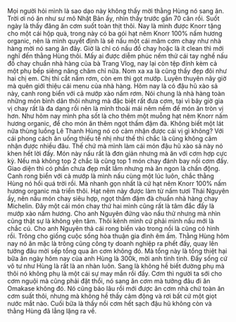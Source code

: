 Mọi người hỏi mình là sao dạo này không thấy mời thằng Hùng nó sang ăn. Trời ơi nó ăn như sư mô Nhật Bản ấy, nhìn thấy trước gần 70 cân rồi. Suốt ngày là thấy đăng ăn cơm suốt toàn thịt thôi. Nay là mình được Knorr tặng cho một cái hộp quà, trong này có ba gói hạt nêm Knorr 100% nấm hương organic, nên là mình quyết định là sẽ nấu một cái mâm cơm chay như nhà hàng mời nó sang ăn đây. Giờ là chỉ có nấu đồ chay hoặc là ít clean thì mới nghĩ đến thằng Hùng thôi. Mấy ai được diễm phúc nếm thử cái tay nghề nấu đồ chay chuẩn nhà hàng của bà Trang Vlog, nay lại còn tệp đính kèm cả một phụ bếp siêng năng chăm chỉ nữa. Nom xa xa là cũng thấy đẹp đôi như hai chị em. Chị thì cắt nấm rơm, còn em thì gọt mướp. Luyên thuyên nãy giờ mà quên giới thiệu cái menu của nhà hàng. Hôm nay là có đậu hũ xào sả này, canh rong biển với cả mướp xào nấm rơm. Nói chung là nhà hàng toàn những món bình dân thôi nhưng mà đặc biệt rất đưa cơm, tại vì bây giờ gia vị chay rất là đa dạng rồi nên là mình thoải mái nêm nếm để món ăn tròn vị hơn. Như hôm nay mình pha sốt là cho thêm một muỗng hạt nêm Knorr nấm hương organic, để cho món ăn thêm ngọt thấm đậm đà. Không biết một lát nữa thùng luồng Lê Thanh Hùng nó có cảm nhận được cái vị gì không? Với cái phong cách ăn uống thiếu tế nhị như thế thì chắc là cũng không cảm nhận được nhiều đâu. Thế chứ mà mình làm cái món đậu hũ xào sả này nó khen hết lời đấy. Món này nấu rất là đơn giản nhưng mà ăn với cơm hợp cực kỳ. Nếu mà không top 2 chắc là cũng top 1 món chay đánh bay nồi cơm đấy. Giao diện thì có phần chưa đẹp mắt lắm nhưng mà ăn ngon là chấn động. Canh rong biển với cả mướp là mình nấu cùng một lúc luôn, chắc thằng Hùng nó hối quá trời rồi. Mà nhanh gọn nhất là cứ hạt nêm Knorr 100% nấm hương organic mà triển thôi. Hạt nêm này được làm từ nấm tươi Thái Nguyên ấy, nên nấu món chay siêu hợp, ngọt thấm đậm đà chuẩn nhà hàng chay Michelin. Đây một cái món chay thứ hai mình cũng rất là tâm đắc đấy là mướp xào nấm hương. Cho anh Nguyên đứng vào nấu thử nhưng mà nhìn cũng thật sự là không yên tâm. Thôi kênh mình cứ phải mình nấu mới là chắc cú. Cho anh Nguyên thả cái rong biển vào trong nồi là cũng có hình rồi. Trông cho giống cuộc sống hòa thuận gia đình êm ấm. Thằng Hùng hôm nay nó ăn mặc là trông cũng công ty doanh nghiệp ra phết đấy, quay lên tưởng đâu mời sếp tổng qua ăn cơm không đó. Mà tổng này là tổng thiệt hại bữa ăn ngày hôm nay của anh Hùng là 300k, mời anh tinh tinh. Đấy sống cứ vô tư như Hùng là rất là an nhàn luôn. Sang là không hề biết đường phụ mà thôi nó không phụ là một cái sự may mắn rồi đấy. Cơm thì người ta sới cho cơm nguội mà cũng phải đặt thổi, nó sang ăn cơm mà tưởng đâu đi ăn Omakase không đó. Nó cũng bảo lâu rồi mới được ăn cơm nhà chứ toàn ăn cơm suất thôi, nhưng mà không hề thấy cảm động và rơi bất cứ một giọt nước mắt nào. Cuối bữa là thấy nồi cơm hết sạch đậu hũ không còn và thằng Hùng đã lẳng lặng ra về.